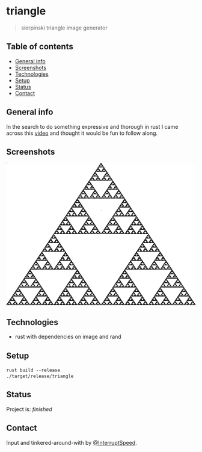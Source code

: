 # triangle
> sierpinski triangle image generator

## Table of contents
* [General info](#general-info)
* [Screenshots](#screenshots)
* [Technologies](#technologies)
* [Setup](#setup)
* [Status](#status)
* [Contact](#contact)

## General info
In the search to do something expressive and thorough in rust I came across this [video](https://www.youtube.com/watch?v=T2Hwu-XiVkA) and thought it would be fun to follow along.

## Screenshots
![Example output after 1M iterations](./tri.png)

## Technologies
* rust with dependencies on image and rand

## Setup
```
rust build --release
./target/release/triangle
```

## Status
Project is: _finished_

## Contact
Input and tinkered-around-with by [@InterruptSpeed](https://github.com/InterruptSpeed/).
